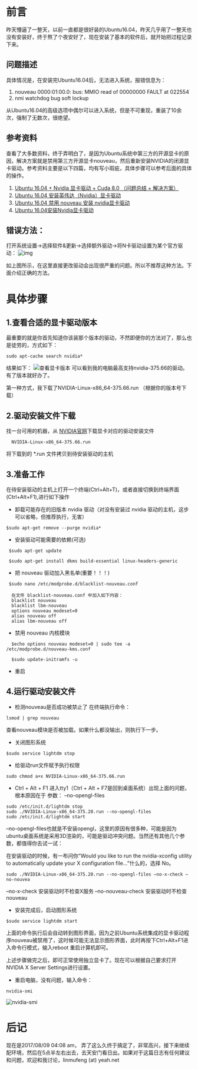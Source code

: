 # 前言

昨天懵逼了一整天，以前一直都是很好装的Ubuntu16.04，昨天几乎用了一整天也没有安装好，终于熬了个夜安好了，现在安装了基本的软件后，就开始把过程记录下来。

## 问题描述

具体情况是，在安装完Ubuntu16.04后，无法进入系统，报错信息为：
1. nouveau 0000:01:00.0: bus: MMIO read of 00000000 FAULT at 022554
2. nmi watchdog bug soft lockup

从Ubuntu16.04的高级选项中偶尔可以进入系统，但是不可重现，重装了10余次，强制了无数次，很绝望。

## 参考资料

查看了大多数资料，终于弄明白了，是因为Ubuntu系统中第三方的开源显卡的原因，解决方案就是禁用第三方开源显卡nouveau，然后重新安装NVIDIA的闭源显卡驱动。参考资料主要是以下四篇，均有写小瑕疵，具体步骤可以参考后面的具体的操作。
1. [Ubuntu 16.04 + Nvidia 显卡驱动 + Cuda 8.0 （问题总结 + 解决方案）](http://blog.csdn.net/zafir_410/article/details/73188228?utm_source=itdadao&utm_medium=referral)
2. [Ubuntu 16.04 安装英伟达（Nvidia）显卡驱动](https://gist.github.com/dangbiao1991/7825db1d17df9231f4101f034ecd5a2b)
3. [Ubuntu 16.04 禁用 nouveau 安装 nvidia显卡驱动](https://silenceu.me/ubuntu/disablenoveau.html)
4. [Ubuntu 16.04安装Nvidia显卡驱动](http://www.2cto.com/kf/201702/594221.html)
 
## 错误方法：
打开系统设置->选择软件&更新->选择额外驱动->将N卡驱动设置为某个官方驱动：
![img](http://www.2cto.com/uploadfile/Collfiles/20170128/201701282225121284.png)

如上图所示，在这里直接更改驱动会出现很严重的问题。所以不推荐这种方法。下面介绍正确的方法。
 

# 具体步骤

## 1.查看合适的显卡驱动版本
最重要的就是你首先知道你该装那个版本的驱动，不然即便你的方法对了，那么也是徒劳的，方式如下：
```
sudo apt-cache search nvidia*
```
结果如下：
![查看显卡版本](http://img.blog.csdn.net/20170613154319917?watermark/2/text/aHR0cDovL2Jsb2cuY3Nkbi5uZXQvWmFmaXJfNDEw/font/5a6L5L2T/fontsize/400/fill/I0JBQkFCMA==/dissolve/70/gravity/SouthEast)
可以看到我的电脑最高支持nvidia-375.66的驱动。有了版本就好办了。

第一种方式，我下载了NVIDIA-Linux-x86_64-375.66.run （根据你的版本号下载）

## 2.驱动安装文件下载
找一台可用的机器，从 [NVIDIA官网](http://www.nvidia.com/Download/index.aspx?lang=cn)下载显卡对应的驱动安装文件
```
  NVIDIA-Linux-x86_64-375.66.run
```
将下载到的 *.run 文件拷贝到待安装驱动的主机

## 3.准备工作
在待安装驱动的主机上打开一个终端(Ctrl+Alt+T)，或者直接切换到终端界面(Ctrl+Alt+F1),进行如下操作
* 卸载可能存在的旧版本 nvidia 驱动（对没有安装过 nvidia 驱动的主机，这步可以省略，但推荐执行，无害）
```
$sudo apt-get remove --purge nvidia*
```
* 安装驱动可能需要的依赖(可选)
```
 $sudo apt-get update

 $sudo apt-get install dkms build-essential linux-headers-generic
```
* 把 nouveau 驱动加入黑名单(重要！！！)
```
 $sudo nano /etc/modprobe.d/blacklist-nouveau.conf

  在文件 blacklist-nouveau.conf 中加入如下内容：
  blacklist nouveau
  blacklist lbm-nouveau
  options nouveau modeset=0
  alias nouveau off
  alias lbm-nouveau off
```
* 禁用 nouveau 内核模块
```
  $echo options nouveau modeset=0 | sudo tee -a /etc/modprobe.d/nouveau-kms.conf

  $sudo update-initramfs -u
```

* 重启

## 4.运行驱动安装文件

* 检测nouveau是否成功被禁止了
在终端执行命令：
```
lsmod | grep nouveau
```
查看nouveau模块是否被加载。如果什么都没输出，则执行下一步。 

* 关闭图形系统
```
$sudo service lightdm stop
```

* 给驱动run文件赋予执行权限
```
sudo chmod a+x NVIDIA-Linux-x86_64-375.66.run
```
* Ctrl + Alt + F1 进入tty1（Ctrl + Alt + F7是回到桌面系统）出现上面的问题，根本原因在于 参数： –no-opengl-files
```
sudo /etc/init.d/lightdm stop
sudo ./NVIDIA-Linux-x86_64-375.20.run --no-opengl-files
sudo /etc/init.d/lightdm start
```
–no-opengl-files也就是不安装opengl，这里的原因有很多种，可能是因为ubuntu桌面系统是采用3D渲染的，可能是驱动冲突问题。当然还有其他几个参数，都值得你去试一试：

在安装驱动的时候，有一布问你”Would you like to run the nvidia-xconfig utility to automatically update your X configuration file…”什么的，选择 No。
```
sudo ./NVIDIA-Linux-x86_64-375.20.run --no-opengl-files –no-x-check –no-nouvea
```
–no-x-check 安装驱动时不检查X服务
–no-nouveau-check 安装驱动时不检查nouveau

* 安装完成后，启动图形系统
```
$sudo service lightdm start
```

上面的命令执行后会自动转到图形界面，因为之前Ubuntu系统集成的显卡驱动程序nouveau被禁用了，这时候可能无法显示图形界面，此时再按下Ctrl+Alt+F1进入命令行模式，输入reboot 重启计算机即可。

上述步骤做完之后，即可正常使用独立显卡了。现在可以根据自己要求打开NVIDIA X Server Settings进行设置。

* 重启电脑，没有问题，输入命令：
```
nvidia-smi
```
![nvidia-smi](http://img.blog.csdn.net/20170613161644275?watermark/2/text/aHR0cDovL2Jsb2cuY3Nkbi5uZXQvWmFmaXJfNDEw/font/5a6L5L2T/fontsize/400/fill/I0JBQkFCMA==/dissolve/70/gravity/SouthEast)

# 后记
现在是2017/08/09 04:08 am， 弄了这么久终于搞定了，非常高兴，接下来继续配环境，然后在5点半左右出去，去天安门看日出。如果对于这篇日志有任何建议和问题，欢迎和我讨论，linmufeng (at) yeah.net
